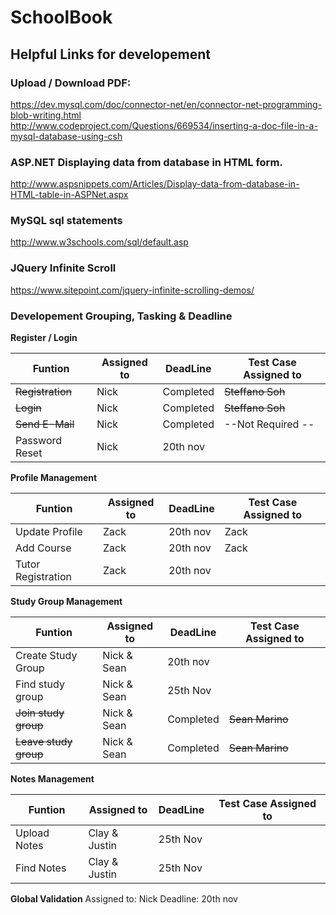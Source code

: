 # SchoolBook

## Helpful Links for developement
### Upload / Download PDF:
https://dev.mysql.com/doc/connector-net/en/connector-net-programming-blob-writing.html
http://www.codeproject.com/Questions/669534/inserting-a-doc-file-in-a-mysql-database-using-csh

### ASP.NET Displaying data from database in HTML form.
http://www.aspsnippets.com/Articles/Display-data-from-database-in-HTML-table-in-ASPNet.aspx

### MySQL sql statements
http://www.w3schools.com/sql/default.asp

### JQuery Infinite Scroll
https://www.sitepoint.com/jquery-infinite-scrolling-demos/

### Developement Grouping, Tasking & Deadline

 **Register / Login**

| Funtion | Assigned to | DeadLine| Test Case Assigned to |
|  -----  |   -------   | ------- | --------------------- |
| ~~Registration~~ | Nick | Completed | ~~Steffano Soh~~ |
| ~~Login~~ | Nick | Completed | ~~Steffano Soh~~ |
| ~~Send E-Mail~~ | Nick | Completed | --Not Required -- |
| Password Reset | Nick | 20th nov |  |

**Profile Management**

| Funtion | Assigned to | DeadLine| Test Case Assigned to |
|  -----  |   -------   | ------- | --------------------- |
| Update Profile |Zack |20th nov | Zack |
| Add Course |Zack | 20th nov| Zack |
| Tutor Registration |Zack |20th nov | |

**Study Group Management**

| Funtion | Assigned to | DeadLine| Test Case Assigned to |
|  -----  |   -------   | ------- | ----------------------|
| Create Study Group | Nick & Sean |20th nov | |
|Find study group|Nick & Sean |25th Nov |  |
|~~Join study group~~|Nick & Sean | Completed |~~Sean Marino~~ |
|~~Leave study group~~|Nick & Sean | Completed |~~Sean Marino~~ |

**Notes Management**

| Funtion | Assigned to | DeadLine| Test Case Assigned to |
|  -----  |   -------   | ------- | ----------------------|
| Upload Notes | Clay & Justin |25th Nov | |
| Find Notes |Clay & Justin |25th Nov | |

**Global Validation**
 Assigned to: Nick
 Deadline: 20th nov
